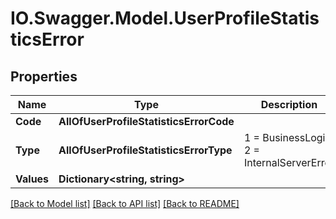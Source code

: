 # IO.Swagger.Model.UserProfileStatisticsError
## Properties

Name | Type | Description | Notes
------------ | ------------- | ------------- | -------------
**Code** | **AllOfUserProfileStatisticsErrorCode** |  | [optional] 
**Type** | **AllOfUserProfileStatisticsErrorType** |   1 &#x3D; BusinessLogic  2 &#x3D; InternalServerError | [optional] 
**Values** | **Dictionary&lt;string, string&gt;** |  | [optional] 

[[Back to Model list]](../README.md#documentation-for-models) [[Back to API list]](../README.md#documentation-for-api-endpoints) [[Back to README]](../README.md)

